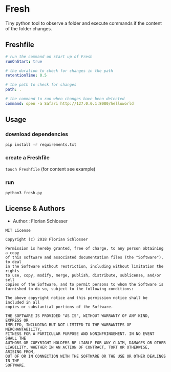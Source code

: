 Fresh
=======

Tiny python tool to observe a folder and execute commands if the content of the folder changes.


Freshfile
---------

````yaml
# run the command on start up of Fresh
runOnStart: true

# the duration to check for changes in the path
retentionTime: 0.5

# the path to check for changes
path: .

# the command to run when changes have been detected
command: open -a Safari http://127.0.0.1:8080/helloworld
````

Usage
-----

### download dependencies
`pip install -r requirements.txt`

### create a Freshfile 
`touch Freshfile` (for content see example)

### run
`python3 fresh.py`




License & Authors
-----------------
- Author:: Florian Schlosser

```text
MIT License

Copyright (c) 2018 Florian Schlosser

Permission is hereby granted, free of charge, to any person obtaining a copy
of this software and associated documentation files (the "Software"), to deal
in the Software without restriction, including without limitation the rights
to use, copy, modify, merge, publish, distribute, sublicense, and/or sell
copies of the Software, and to permit persons to whom the Software is
furnished to do so, subject to the following conditions:

The above copyright notice and this permission notice shall be included in all
copies or substantial portions of the Software.

THE SOFTWARE IS PROVIDED "AS IS", WITHOUT WARRANTY OF ANY KIND, EXPRESS OR
IMPLIED, INCLUDING BUT NOT LIMITED TO THE WARRANTIES OF MERCHANTABILITY,
FITNESS FOR A PARTICULAR PURPOSE AND NONINFRINGEMENT. IN NO EVENT SHALL THE
AUTHORS OR COPYRIGHT HOLDERS BE LIABLE FOR ANY CLAIM, DAMAGES OR OTHER
LIABILITY, WHETHER IN AN ACTION OF CONTRACT, TORT OR OTHERWISE, ARISING FROM,
OUT OF OR IN CONNECTION WITH THE SOFTWARE OR THE USE OR OTHER DEALINGS IN THE
SOFTWARE.

```